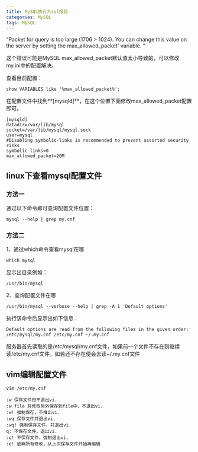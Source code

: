 ```yaml
---
title: MySQL执行大sql报错
categories: MySQL
tags: MySQL
---
```


“Packet for query is too large (1706 > 1024). You can change this value on the server by setting the max_allowed_packet' variable. ”

这个错误可能是MySQL max_allowed_packet默认值太小导致的，可以修改my.ini中的配置解决。

查看目前配置：

	show VARIABLES like '%max_allowed_packet%';

在配置文件中找到**[mysqld]**，在这个位置下面修改max_allowed_packet配置即可。

	[mysqld]
	datadir=/var/lib/mysql
	socket=/var/lib/mysql/mysql.sock
	user=mysql
	#Disabling symbolic-links is recommended to prevent assorted security risks
	symbolic-links=0
	max_allowed_packet=20M


## linux下查看mysql配置文件

### 方法一

通过以下命令即可查询配置文件位置： 

	mysql --help | grep my.cnf

### 方法二

1、通过which命令查看mysql在哪

	which mysql

显示出目录例如：

	/usr/bin/mysql

2、查询配置文件在哪

	/usr/bin/mysql --verbose --help | grep -A 1 'Default options'

执行该命令后显示出如下信息：

	Default options are read from the following files in the given order:
	/etc/mysql/my.cnf /etc/my.cnf ~/.my.cnf 

服务器首先读取的是/etc/mysql/my.cnf文件，如果前一个文件不存在则继续读/etc/my.cnf文件，如若还不存在便会去读~/.my.cnf文件

## vim编辑配置文件

	vim /etc/my.cnf

	:w 保存文件但不退出vi.
	:w file 将修改另外保存到file中，不退出vi.
	:w! 强制保存，不推出vi.
	:wq 保存文件并退出vi.
	:wq! 强制保存文件，并退出vi.
	q: 不保存文件，退出vi.
	:q! 不保存文件，强制退出vi.
	:e! 放弃所有修改，从上次保存文件开始再编辑
